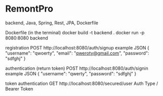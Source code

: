 # RemontPro
backend, Java, Spring, Rest, JPA, Dockerfile

Dockerfile (in the terminal)
docker build -t backend .
docker run -p 8080:8080 backend

registration POST http://localhost:8080/auth/signup
example JSON
{
    "username": "qwоerty",
    "email": "qwerоty@gmail.com",
    "password": "sdfghj"
}

authentication (return token) POST http://localhost:8080/auth/signin 
example JSON
{
    "username": "qwerty",
    "password": "sdfghj"
}

token authentication GET http://localhost:8080/secured/user
Auth Type / Bearer Token 
